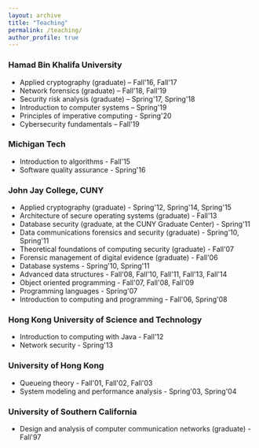 ```yaml
---
layout: archive
title: "Teaching"
permalink: /teaching/
author_profile: true
---
```


### Hamad Bin Khalifa University

* Applied cryptography (graduate) – Fall'16, Fall'17
* Network forensics (graduate) – Fall'18, Fall'19
* Security risk analysis (graduate) – Spring'17, Spring'18
* Introduction to computer systems – Spring'19
* Principles of imperative computing - Spring'20
* Cybersecurity fundamentals – Fall'19

### Michigan Tech

* Introduction to algorithms - Fall'15
* Software quality assurance - Spring'16

### John Jay College, CUNY

* Applied cryptography (graduate) - Spring'12, Spring'14, Spring'15
* Architecture of secure operating systems (graduate) - Fall'13
* Database security (graduate, at the CUNY Graduate Center) - Spring'11
* Data communications forensics and security (graduate) - Spring'10, Spring'11
* Theoretical foundations of computing security (graduate) - Fall'07
* Forensic management of digital evidence (graduate) - Fall'06
* Database systems - Spring'10, Spring'11
* Advanced data structures - Fall'08, Fall'10, Fall'11, Fall'13, Fall'14
* Object oriented programming - Fall'07, Fall'08, Fall'09
* Programming languages - Spring'07
* Introduction to computing and programming - Fall'06, Spring'08

### Hong Kong University of Science and Technology

* Introduction to computing with Java - Fall'12
* Network security - Spring'13

### University of Hong Kong

* Queueing theory - Fall'01, Fall'02, Fall'03
* System modeling and performance analysis - Spring'03, Spring'04

### University of Southern California

* Design and analysis of computer communication networks (graduate) - Fall'97
